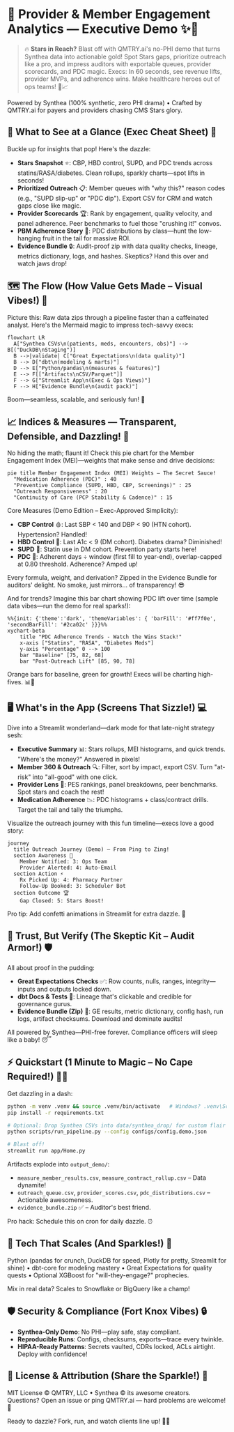# 🚀 Provider & Member Engagement Analytics — Executive Demo ✨🏥

> 🔥 **Stars in Reach?** Blast off with QMTRY.ai's no-PHI demo that turns Synthea data into actionable gold! Spot Stars gaps, prioritize outreach like a pro, and impress auditors with exportable queues, provider scorecards, and PDC magic. Execs: In 60 seconds, see revenue lifts, provider MVPs, and adherence wins. Make healthcare heroes out of ops teams! 💪📈

Powered by Synthea (100% synthetic, zero PHI drama) • Crafted by QMTRY.ai for payers and providers chasing CMS Stars glory.

## 🎯 What to See at a Glance (Exec Cheat Sheet) 👀

Buckle up for insights that pop! Here's the dazzle:

- **Stars Snapshot** ⭐: CBP, HBD control, SUPD, and PDC trends across statins/RASA/diabetes. Clean rollups, sparkly charts—spot lifts in seconds!
- **Prioritized Outreach** 📋: Member queues with "why this?" reason codes (e.g., "SUPD slip-up" or "PDC dip"). Export CSV for CRM and watch gaps close like magic.
- **Provider Scorecards** 🏆: Rank by engagement, quality velocity, and panel adherence. Peer benchmarks to fuel those "crushing it!" convos.
- **PBM Adherence Story** 💊: PDC distributions by class—hunt the low-hanging fruit in the tail for massive ROI.
- **Evidence Bundle** 🔒: Audit-proof zip with data quality checks, lineage, metrics dictionary, logs, and hashes. Skeptics? Hand this over and watch jaws drop!

## 🗺️ The Flow (How Value Gets Made – Visual Vibes!) 🔄

Picture this: Raw data zips through a pipeline faster than a caffeinated analyst. Here's the Mermaid magic to impress tech-savvy execs:

```mermaid
flowchart LR
  A["Synthea CSVs\n(patients, meds, encounters, obs)"] --> B[("DuckDB\nStaging")]
  B -->|validate| C["Great Expectations\n(data quality)"]
  B --> D["dbt\n(modeling & marts)"]
  D --> E["Python/pandas\n(measures & features)"]
  E --> F[["Artifacts\nCSV/Parquet"]]
  F --> G["Streamlit App\n(Exec & Ops Views)"]
  F --> H["Evidence Bundle\n(audit pack)"]
```

Boom—seamless, scalable, and seriously fun! 🚀

## 📈 Indices & Measures — Transparent, Defensible, and Dazzling! 🌟

No hiding the math; flaunt it! Check this pie chart for the Member Engagement Index (MEI)—weights that make sense and drive decisions:

```mermaid
pie title Member Engagement Index (MEI) Weights – The Secret Sauce!
  "Medication Adherence (PDC)" : 40
  "Preventive Compliance (SUPD, HBD, CBP, Screenings)" : 25
  "Outreach Responsiveness" : 20
  "Continuity of Care (PCP Stability & Cadence)" : 15
```

Core Measures (Demo Edition – Exec-Approved Simplicity):
- **CBP Control** 🩸: Last SBP < 140 and DBP < 90 (HTN cohort). Hypertension? Handled!
- **HBD Control** 🍬: Last A1c < 9 (DM cohort). Diabetes drama? Diminished!
- **SUPD** 💊: Statin use in DM cohort. Prevention party starts here!
- **PDC** 📅: Adherent days ÷ window (first fill to year-end), overlap-capped at 0.80 threshold. Adherence? Amped up!

Every formula, weight, and derivation? Zipped in the Evidence Bundle for auditors' delight. No smoke, just mirrors... of transparency! 😎

And for trends? Imagine this bar chart showing PDC lift over time (sample data vibes—run the demo for real sparks!):

```mermaid
%%{init: {'theme':'dark', 'themeVariables': { 'barFill': '#ff7f0e', 'secondBarFill': '#2ca02c' }}}%%
xychart-beta
    title "PDC Adherence Trends - Watch the Wins Stack!"
    x-axis ["Statins", "RASA", "Diabetes Meds"]
    y-axis "Percentage" 0 --> 100
    bar "Baseline" [75, 82, 68]
    bar "Post-Outreach Lift" [85, 90, 78]
```

Orange bars for baseline, green for growth! Execs will be charting high-fives. 📊🎉

## 🖥️ What's in the App (Screens That Sizzle!) 💻

Dive into a Streamlit wonderland—dark mode for that late-night strategy sesh:

- **Executive Summary** 📊: Stars rollups, MEI histograms, and quick trends. "Where's the money?" Answered in pixels!
- **Member 360 & Outreach** 🔍: Filter, sort by impact, export CSV. Turn "at-risk" into "all-good" with one click.
- **Provider Lens** 🏅: PES rankings, panel breakdowns, peer benchmarks. Spot stars and coach the rest!
- **Medication Adherence** 📉: PDC histograms + class/contract drills. Target the tail and tally the triumphs.

Visualize the outreach journey with this fun timeline—execs love a good story:

```mermaid
journey
  title Outreach Journey (Demo) – From Ping to Zing!
  section Awareness 🎤
    Member Notified: 3: Ops Team
    Provider Alerted: 4: Auto-Email
  section Action ⚡
    Rx Picked Up: 4: Pharmacy Partner
    Follow-Up Booked: 3: Scheduler Bot
  section Outcome 🏆
    Gap Closed: 5: Stars Boost!
```

Pro tip: Add confetti animations in Streamlit for extra dazzle. 🎊

## 🔐 Trust, But Verify (The Skeptic Kit – Audit Armor!) 🛡️

All about proof in the pudding:
- **Great Expectations Checks** ✅: Row counts, nulls, ranges, integrity—inputs and outputs locked down.
- **dbt Docs & Tests** 📜: Lineage that's clickable and credible for governance gurus.
- **Evidence Bundle (Zip)** 🎁: GE results, metric dictionary, config hash, run logs, artifact checksums. Download and dominate audits!

All powered by Synthea—PHI-free forever. Compliance officers will sleep like a baby! 😴

## ⚡ Quickstart (1 Minute to Magic – No Cape Required!) 🏃‍♂️

Get dazzling in a dash:

```bash
python -m venv .venv && source .venv/bin/activate   # Windows? .venv\Scripts\Activate.ps1 – Easy!
pip install -r requirements.txt

# Optional: Drop Synthea CSVs into data/synthea_drop/ for custom flair
python scripts/run_pipeline.py --config configs/config.demo.json

# Blast off!
streamlit run app/Home.py
```

Artifacts explode into `output_demo/`:
- `measure_member_results.csv`, `measure_contract_rollup.csv` – Data dynamite!
- `outreach_queue.csv`, `provider_scores.csv`, `pdc_distributions.csv` – Actionable awesomeness.
- `evidence_bundle.zip` ✅ – Auditor's best friend.

Pro hack: Schedule this on cron for daily dazzle. ⏰

## 🧰 Tech That Scales (And Sparkles!) 🔧

Python (pandas for crunch, DuckDB for speed, Plotly for pretty, Streamlit for shine) • dbt-core for modeling mastery • Great Expectations for quality quests • Optional XGBoost for "will-they-engage?" prophecies.

Mix in real data? Scales to Snowflake or BigQuery like a champ!

## 🛡️ Security & Compliance (Fort Knox Vibes) 🔒

- **Synthea-Only Demo**: No PHI—play safe, stay compliant.
- **Reproducible Runs**: Configs, checksums, exports—trace every twinkle.
- **HIPAA-Ready Patterns**: Secrets vaulted, CDRs locked, ACLs airtight. Deploy with confidence!

## 🤝 License & Attribution (Share the Sparkle!) 🌟

MIT License © QMTRY, LLC • Synthea © its awesome creators.  
Questions? Open an issue or ping QMTRY.ai — hard problems are welcome! 🧩

Ready to dazzle? Fork, run, and watch clients line up! 🚀💼
